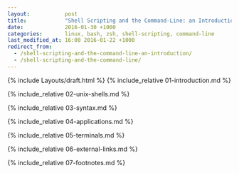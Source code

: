 ```yaml
---
layout:           post
title:            "Shell Scripting and the Command-Line: an Introduction"
date:             2016-01-30 +1000
categories:       linux, bash, zsh, shell-scripting, command-line
last_modified_at: 16:00 2016-01-22 +1000
redirect_from:
  - /shell-scripting-and-the-command-line-an-introduction/
  - /shell-scripting-and-the-command-line/
---
```

{% include Layouts/draft.html %}
{% include_relative 01-introduction.md %}

{% include_relative 02-unix-shells.md %}

{% include_relative 03-syntax.md %}

{% include_relative 04-applications.md %}

{% include_relative 05-terminals.md %}

{% include_relative 06-external-links.md %}

{% include_relative 07-footnotes.md %}
